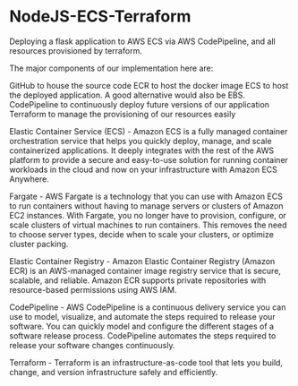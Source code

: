 # NodeJS-ECS-Terraform
Deploying a flask application to AWS ECS via AWS CodePipeline, and all resources provisioned by terraform.


The major components of our implementation here are:

GitHub to house the source code
ECR to host the docker image
ECS to host the deployed application. A good alternative would also be EBS.
CodePipeline to continuously deploy future versions of our application
Terraform to manage the provisioning of our resources easily

Elastic Container Service (ECS) - Amazon ECS is a fully managed container orchestration service that helps you quickly deploy, manage, and scale containerized applications. It deeply integrates with the rest of the AWS platform to provide a secure and easy-to-use solution for running container workloads in the cloud and now on your infrastructure with Amazon ECS Anywhere.

Fargate - AWS Fargate is a technology that you can use with Amazon ECS to run containers without having to manage servers or clusters of Amazon EC2 instances. With Fargate, you no longer have to provision, configure, or scale clusters of virtual machines to run containers. This removes the need to choose server types, decide when to scale your clusters, or optimize cluster packing.

Elastic Container Registry - Amazon Elastic Container Registry (Amazon ECR) is an AWS-managed container image registry service that is secure, scalable, and reliable. Amazon ECR supports private repositories with resource-based permissions using AWS IAM.

CodePipeline - AWS CodePipeline is a continuous delivery service you can use to model, visualize, and automate the steps required to release your software. You can quickly model and configure the different stages of a software release process. CodePipeline automates the steps required to release your software changes continuously.

Terraform - Terraform is an infrastructure-as-code tool that lets you build, change, and version infrastructure safely and efficiently.
